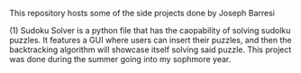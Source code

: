 This repository hosts some of the side projects done by Joseph Barresi

(1) Sudoku Solver is a python file that has the caopability of solving sudolku puzzles. It features a GUI where users can insert their puzzles, and then the backtracking algorithm will showcase itself solving said puzzle. This project was done during the summer going into my sophmore year.
